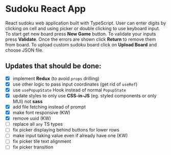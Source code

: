 # Sudoku React App

React sudoku web application built with TypeScript. User can enter digits by clicking on cell and using picker or double clicking to use keyboard input. To start get new board press **New Game** button. To validate your inputs press **Validate**. Once the errors are shown click **Return** to remove them from board. To upload custom sudoku board click on **Upload Board** and choose JSON file.

## Updates that should be done:

- [x] implement **Redux** (to avoid `props` drilling)
- [x] use other logic to pass input coordinates (get rid of `useRef`)
- [x] use `usePopupState` Hook instead of normal `PopupState`
- [x] update styles to only use **CSS-in-JS** (eg. styled components or only MUI) not **sass**
- [x] add file fetching instead of prompt
- [x] make font responsive (KW)
- [x] remove uuid (KW)
- [ ] replace all `any` TS types
- [ ] fix picker displaying behind buttons for lower rows
- [ ] make input taking value even if already have one (KW)
- [ ] fix picker tile text alignment
- [ ] fix picker transition
